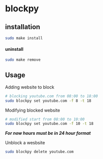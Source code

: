 # blockpy

## installation
```bash
sudo make install
```
#### uninstall
```bash
sudo make remove
```

## Usage
Adding website to block
```bash
# blocking youtube.com from 08:00 to 18:00
sudo blockpy set youtube.com -f 8 -t 18
```
Modifying blocked website
```bash
# modified start from 08:00 to 10:00 
sudo blockpy set youtube.com -f 10 -t 18
```
***For now hours must be in 24 hour format***

Unblock a wesbsite
```bash
sudo blockpy delete youtube.com
```